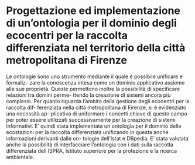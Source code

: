 # Progettazione ed implementazione di un’ontologia per il dominio degli ecocentri per la raccolta differenziata nel territorio della città metropolitana di Firenze

Le ontologie sono uno strumento mediante il quale è possibile unificare e formaliz-
zare la conoscenza intesa come un dominio applicativo assieme alle sue proprietà.
Queste permettono inoltre la possibilità di specificare relazioni tra domini perme-
ttendo la creazione di sistemi ancora più complessi.
Per quanto riguarda l’ambito della gestione degli ecocentri per la raccolta dif-
ferenziata nella città metropolitana di Firenze, si è evidenziato una necessità ap-
plicativa di uniformare i concetti chiave di questo campo per poter essere utilizzati
successivamente per la creazione di sistemi informativi.
E’ quindi stata implementata un ontologia per il dominio delle ecostazioni per la
raccolta differenziata unificando in questa anche informazioni derivanti dalle on-
tologie dell’Istat e DBpedia.
E’ stata valutata anche la possibilità di interfacciare l’ontologia con i dati sulla
raccotla differenziata dell ISPRA, Istituto superiore per la protezione e la ricerca
ambientale.
